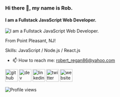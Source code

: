 ### Hi there 👋, my name is Rob.
#### I am a **Fullstack** JavaScript Web Developer.
![I am a **Fullstack** JavaScript Web Developer.](https://cryptonavia-showcase-production-media.s3.amazonaws.com/media/images/github-logo-770x515.original.width-1000.jpg)

From Point Pleasant, NJ!

Skills: JavaScript / Node.js / React.js 

- 📫 How to reach me: robert_regan86@yahoo.com 


[<img src='https://cdn.jsdelivr.net/npm/simple-icons@3.0.1/icons/github.svg' alt='github' height='40'>](https://github.com/robregan)  [<img src='https://cdn.jsdelivr.net/npm/simple-icons@3.0.1/icons/dev-dot-to.svg' alt='dev' height='40'>](https://dev.to/rob_regan_dev)  [<img src='https://cdn.jsdelivr.net/npm/simple-icons@3.0.1/icons/linkedin.svg' alt='linkedin' height='40'>](https://www.linkedin.com/in/robert-regan-dev/)  [<img src='https://cdn.jsdelivr.net/npm/simple-icons@3.0.1/icons/twitter.svg' alt='twitter' height='40'>](https://twitter.com/rob_regan_dev)  [<img src='https://cdn.jsdelivr.net/npm/simple-icons@3.0.1/icons/icloud.svg' alt='website' height='40'>](robregan.dev)  

 

![Profile views](https://gpvc.arturio.dev/robregan)  
